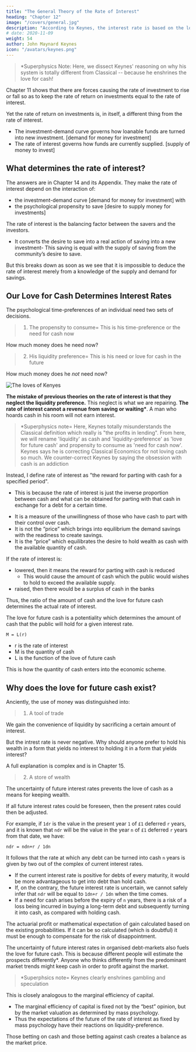 ```yaml
---
title: "The General Theory of the Rate of Interest"
heading: "Chapter 12"
image: "/covers/general.jpg"
description: "According to Keynes, the interest rate is based on the love for cash"
# date: 2020-11-09
weight: 54
author: John Maynard Keynes
icon: "/avatars/keynes.png"
---
```



> *Superphysics Note: Here, we dissect Keynes' reasoning on why his system is totally different from Classical -- because he enshrines the love for cash!



<!-- Thus the rate of interest at any time is the reward for parting with liquidity. -->

Chapter 11 shows that there are forces causing the rate of investment to rise or fall so as to keep the rate of return on investments equal to the rate of interest.

Yet the rate of return on investments is, in itself, a different thing from the rate of interest.
- The investment-demand curve governs how loanable funds are turned into new investment. [demand for money for investment]
- The rate of interest governs how funds are currently supplied. [supply of money to invest]


## What determines the rate of interest?

The answers are in Chapter 14 and its Appendix. They make the rate of interest depend on the interaction of:
- the investment-demand curve [demand for money for investment] with 
- the psychological propensity to save [desire to supply money for investments]

The rate of interest is the balancing factor between the savers and the investors. 
- It converts the desire to save into a real action of saving into a new investment<!--  at a given rate of interest, -->- This saving is equal with the supply of saving <!-- which results at that rate of interest --> from the community’s desire <!--  psychological propensity --> to save.

But this breaks down as soon as we see that it is impossible to deduce the rate of interest merely from a knowledge of the supply and demand for savings.

<!-- ### What, then, is our own answer to this question? -->

<!-- ### 2= The Love for Cash -->

## Our Love for Cash Determines Interest Rates

The psychological time-preferences of an individual need two sets of decisions.

> 1. The propensity to consume= This is his time-preference or the need for cash now

How much money does he need now?

<!-- This determines for each individual how much of his income he will consume and save. -->


> 2. His liquidity preference= This is his need or love for cash in the future

How much money does he *not* need now? 

![The loves of Kenyes](/graphics/keynesloves.png)

<!-- How long does he intend to have his money savings and not spend it? -->

**The mistake of previous theories on the rate of interest is that they neglect the liquidity preference.** This neglect is what we are repairing. <b>The rate of interest cannot a revenue from saving or waiting*</b><!-- for return to saving or waiting as such -->. A man who hoards cash in his room will not earn interest. 


> *Superphysics note= Here, Keynes totally misunderstands the Classical definition which really is "the profits in lending". From here, we will rename 'liquidity' as cash and 'liquidity-preference' as 'love for future cash' and propensity to consume as 'need for cash now'. Keynes says he is correcting Classical Economics for not loving cash so much. We counter-correct Keynes by saying the obsession with cash is an addiction 


<!-- If a man hoards his savings in cash, he earns no interest, though he saves just as much as before. -->


Instead, I define rate of interest as "the reward for parting with cash <!-- liquidity --> for a specified period".
- This is because the rate of interest is just the inverse proportion between cash and what can be obtained for parting with that cash in exchange for a debt<!-- [1] --> for a certain time.<!-- [2] -->
<!-- Thus the rate of interest at any time is the reward for parting with liquidity. -->
- It is a measure of the unwillingness of those who have cash to part with their control over cash.
- It is not the “price” which brings into equilibrium the demand savings with the readiness to create savings.
- It is the “price” which equilibrates the desire to hold wealth as cash with the available quantity of cash.

If the rate of interest is:
- lowered, then it means the reward for parting with cash is reduced
  - This would cause the amount of cash which the public would wishes to hold to exceed the available supply.
- raised, then there would be a surplus of cash in the banks

Thus, the ratio of the amount of cash and the <!-- liquidity-preference --> love for future cash determines the actual rate of interest.

The love for future cash <!-- Liquidity-preference --> is a potentiality which determines the amount of cash that the public will hold for a given interest rate. 

`M = L(r)`

- r is the rate of interest
- M is the quantity of cash
- L is the function of the love of future cash 

This is how the quantity of cash enters into the economic scheme.


## Why does the love for future cash exist?

Anciently, the use of money was distinguished into:

> 1. A tool of trade

We gain the convenience of liquidity by sacrificing a certain amount of interest.

But the intrest rate is never negative. Why should anyone prefer to hold his wealth in a form that yields no interest to holding it in a form that yields interest?

A full explanation is complex and is in Chapter 15.


> 2. A store of wealth

<!-- There is, however, a necessary condition failing which the existence of a liquidity-preference for money as a means of holding wealth could not exist. -->

The uncertainty of future interest rates prevents the love of cash as a means for keeping wealth. 

If all future interest rates could be foreseen, then the present rates could then be adjusted.

<!--  all future interest rates could be inferred from the present interest rates for debts of different maturities.
- the present rates could then be adjusted to the knowledge of the future rates. -->

For example, if `1dr` is the value in the present year `1` of `£1` deferred `r` years, and it is known that `ndr` will be the value in the year `n` of `£1` deferred `r` years from that date, we have:

`ndr = ndn+r / 1dn`

It follows that the rate at which any debt can be turned into cash `n` years is given by two out of the complex of current interest rates.

- If the current interest rate is positive for debts of every maturity, it would be more advantageous to get into debt than hold cash.
- If, on the contrary, the future interest rate is uncertain, we cannot safely infer that `ndr` will be equal to `1dn+r / 1dn` when the time comes.
- If a need for cash arises before the expiry of `n` years, there is a risk of a loss being incurred in buying a long-term debt and subsequently turning it into cash, as compared with holding cash.

The actuarial profit or mathematical expectation of gain calculated based on the existing probabilities. If it can be so calculated (which is doubtful) it must be enough to compensate for the risk of disappointment.

The uncertainty of future interest rates in organised debt-markets also fuels the love for future cash. This is because different people will estimate the prospects differently*. Anyone who thinks differently from the predominant market trends might keep cash in order to profit against the market. <!-- If he is right, from its turning out in due course that the 1dr’s were in a mistaken relationship to one another.[3] -->



> *Superphsics note= Keynes clearly enshrines gambling and speculation


This is closely analogous to <!-- what we have already discussed at some length in connection with --> the marginal efficiency of capital.
- The marginal efficiency of capital is fixed not by the “best” opinion, but by the market valuation as determined by mass psychology.
- Thus the expectations of the future of the rate of interest as fixed by mass psychology have their reactions on liquidity-preference.

Those betting on cash and those betting against cash creates a balance as the market price.

